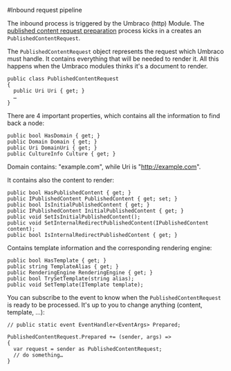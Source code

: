 #Inbound request pipeline

The inbound process is triggered by the Umbraco (http) Module.  The [published content request preparation](published-content-request-preparation.md) process kicks in a creates an `PublishedContentRequest`.

The `PublishedContentRequest` object represents the request which Umbraco must handle.  It contains everything that will be needed to render it.  All this happens when the Umbraco modules thinks it's a document to render. 

    public class PublishedContentRequest
    {
      public Uri Uri { get; }
      …
    }

There are 4 important properties, which contains all the information to find back a node:
  
    public bool HasDomain { get; }
    public Domain Domain { get; }
    public Uri DomainUri { get; }
    public CultureInfo Culture { get; }

Domain contains: "example.com", while Uri is "http://example.com".

It contains also the content to render:

    public bool HasPublishedContent { get; }
    public IPublishedContent PublishedContent { get; set; }
    public bool IsInitialPublishedContent { get; }
    public IPublishedContent InitialPublishedContent { get; }
    public void SetIsInitialPublishedContent();
    public void SetInternalRedirectPublishedContent(IPublishedContent content);
    public bool IsInternalRedirectPublishedContent { get; }

Contains template information and the corresponding rendering engine:

    public bool HasTemplate { get; }
    public string TemplateAlias { get; }
    public RenderingEngine RenderingEngine { get; }
    public bool TrySetTemplate(string alias);
    public void SetTemplate(ITemplate template);


You can subscribe to the event to know when the `PublishedContentRequest` is ready to be processed.  It's up to you to change anything (content, template, ...): 

    // public static event EventHandler<EventArgs> Prepared;
    
    PublishedContentRequest.Prepared += (sender, args) =>
    {
      var request = sender as PublishedContentRequest;
      // do something…
    }
